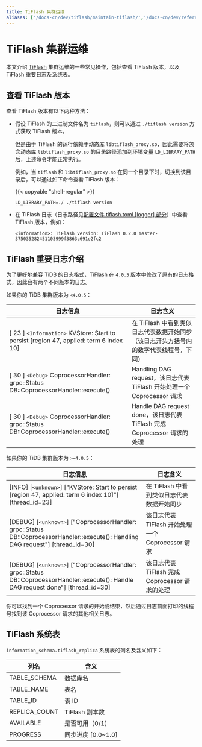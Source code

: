 ```yaml
---
title: TiFlash 集群运维
aliases: ['/docs-cn/dev/tiflash/maintain-tiflash/','/docs-cn/dev/reference/tiflash/maintain/']
---
```


# TiFlash 集群运维

本文介绍 [TiFlash](/tiflash/tiflash-overview.md) 集群运维的一些常见操作，包括查看 TiFlash 版本，以及 TiFlash 重要日志及系统表。

## 查看 TiFlash 版本

查看 TiFlash 版本有以下两种方法：

- 假设 TiFlash 的二进制文件名为 `tiflash`，则可以通过 `./tiflash version` 方式获取 TiFlash 版本。

    但是由于 TiFlash 的运行依赖于动态库 `libtiflash_proxy.so`，因此需要将包含动态库 `libtiflash_proxy.so` 的目录路径添加到环境变量 `LD_LIBRARY_PATH` 后，上述命令才能正常执行。

    例如，当 `tiflash` 和 `libtiflash_proxy.so` 在同一个目录下时，切换到该目录后，可以通过如下命令查看 TiFlash 版本：

    {{< copyable "shell-regular" >}}

    ```shell
    LD_LIBRARY_PATH=./ ./tiflash version
    ```

- 在 TiFlash 日志（日志路径见[配置文件 tiflash.toml [logger] 部分](/tiflash/tiflash-configuration.md#配置文件-tiflashtoml)）中查看 TiFlash 版本，例如：
   
    ```
    <information>: TiFlash version: TiFlash 0.2.0 master-375035282451103999f3863c691e2fc2
    ```

## TiFlash 重要日志介绍

为了更好地兼容 TiDB 的日志格式，TiFlash 在 `4.0.5` 版本中修改了原有的日志格式，因此会有两个不同版本的日志。

如果你的 TiDB 集群版本为 `<4.0.5`：

| 日志信息          | 日志含义                |
|---------------|---------------------|
| [ 23 ] `<Information>` KVStore: Start to persist [region 47, applied: term 6 index 10] | 在 TiFlash 中看到类似日志代表数据开始同步（该日志开头方括号内的数字代表线程号，下同） |
| [ 30 ] `<Debug>` CoprocessorHandler: grpc::Status DB::CoprocessorHandler::execute() | Handling DAG request，该日志代表 TiFlash 开始处理一个 Coprocessor 请求 |
| [ 30 ] `<Debug>` CoprocessorHandler: grpc::Status DB::CoprocessorHandler::execute() | Handle DAG request done，该日志代表 TiFlash 完成 Coprocessor 请求的处理 |

如果你的 TiDB 集群版本为 `>=4.0.5`：

| 日志信息 | 日志含义 |
|---------------|-------------------|
| [INFO] [`<unknown>`] ["KVStore: Start to persist [region 47, applied: term 6 index 10]"] [thread_id=23] | 在 TiFlash 中看到类似日志代表数据开始同步 |
| [DEBUG] [`<unknown>`] ["CoprocessorHandler: grpc::Status DB::CoprocessorHandler::execute(): Handling DAG request"] [thread_id=30] | 该日志代表 TiFlash 开始处理一个 Coprocessor 请求 |
| [DEBUG] [`<unknown>`] ["CoprocessorHandler: grpc::Status DB::CoprocessorHandler::execute(): Handle DAG request done"] [thread_id=30] | 该日志代表 TiFlash 完成 Coprocessor 请求的处理 |


你可以找到一个 Coprocessor 请求的开始或结束，然后通过日志前面打印的线程号找到该 Coprocessor 请求的其他相关日志。

## TiFlash 系统表

`information_schema.tiflash_replica` 系统表的列名及含义如下：

| 列名          | 含义                |
|---------------|---------------------|
| TABLE_SCHEMA  | 数据库名            |
| TABLE_NAME    | 表名                |
| TABLE_ID      | 表 ID               |
| REPLICA_COUNT | TiFlash 副本数      |
| AVAILABLE     | 是否可用（0/1）     |
| PROGRESS      | 同步进度 [0.0~1.0] |

